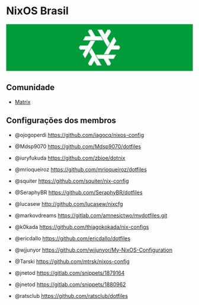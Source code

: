# NixOS Brasil

![](./arte/verde-horizontal.png)

## Comunidade

- [Matrix](https://matrix.to/#/!NvobJHtwbYxkhqfmXF:matrix.org)

## Configurações dos membros

- @ojogoperdi https://github.com/iagocq/nixos-config

- @Mdsp9070 https://github.com/Mdsp9070/dotfiles

- @iuryfukuda https://github.com/zbioe/dotnix

- @mrioqueiroz https://github.com/mrioqueiroz/dotfiles

- @squiter https://github.com/squiter/nix-config

- @SeraphyBR https://github.com/SeraphyBR/dotfiles

- @lucasew http://github.com/lucasew/nixcfg

- @markovdreams https://gitlab.com/amnesictwo/mydotfiles.git

- @k0kada https://github.com/thiagokokada/nix-configs

- @ericdallo https://github.com/ericdallo/dotfiles

- @wjjunyor https://github.com/wjjunyor/My-NixOS-Configuration

- @Tarski https://github.com/mtrsk/nixos-config

- @jnetod https://gitlab.com/snippets/1879164

- @jnetod https://gitlab.com/snippets/1880962

- @ratsclub https://github.com/ratsclub/dotfiles
